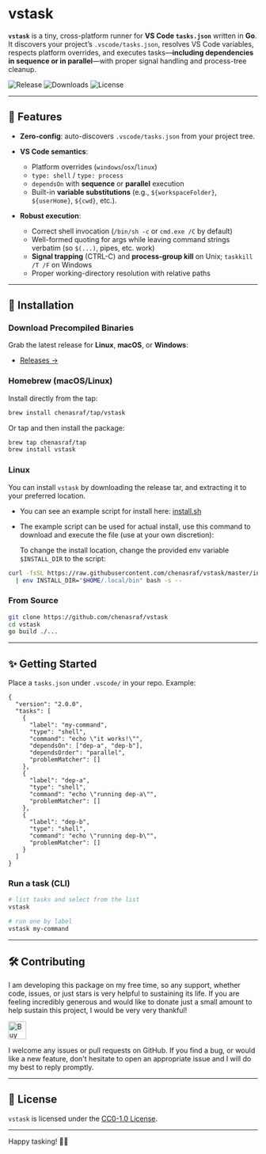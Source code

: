 # vstask

**`vstask`** is a tiny, cross-platform runner for **VS Code `tasks.json`** written in **Go**. It
discovers your project’s `.vscode/tasks.json`, resolves VS Code variables, respects platform
overrides, and executes tasks—**including dependencies in sequence or in parallel**—with proper
signal handling and process-tree cleanup.

![Release](https://img.shields.io/github/v/release/chenasraf/vstask)
![Downloads](https://img.shields.io/github/downloads/chenasraf/vstask/total)
![License](https://img.shields.io/github/license/chenasraf/vstask)

---

## 🚀 Features

- **Zero-config**: auto-discovers `.vscode/tasks.json` from your project tree.
- **VS Code semantics**:
  - Platform overrides (`windows`/`osx`/`linux`)
  - `type: shell` / `type: process`
  - `dependsOn` with **sequence** or **parallel** execution
  - Built-in **variable substitutions** (e.g., `${workspaceFolder}`, `${userHome}`, `${cwd}`, etc.).

- **Robust execution**:
  - Correct shell invocation (`/bin/sh -c` or `cmd.exe /C` by default)
  - Well-formed quoting for args while leaving command strings verbatim (so `$(...)`, pipes, etc.
    work)
  - **Signal trapping** (CTRL-C) and **process-group kill** on Unix; `taskkill /T /F` on Windows
  - Proper working-directory resolution with relative paths

---

## 🎯 Installation

### Download Precompiled Binaries

Grab the latest release for **Linux**, **macOS**, or **Windows**:

- [Releases →](https://github.com/chenasraf/vstask/releases/latest)

### Homebrew (macOS/Linux)

Install directly from the tap:

```bash
brew install chenasraf/tap/vstask
```

Or tap and then install the package:

```bash
brew tap chenasraf/tap
brew install vstask
```

### Linux

You can install `vstask` by downloading the release tar, and extracting it to your preferred
location.

- You can see an example script for install here: [install.sh](/install.sh)
- The example script can be used for actual install, use this command to download and execute the
  file (use at your own discretion):

  To change the install location, change the provided env variable `$INSTALL_DIR` to the script:

```bash
curl -fsSL https://raw.githubusercontent.com/chenasraf/vstask/master/install.sh \
  | env INSTALL_DIR="$HOME/.local/bin" bash -s --
```

### From Source

```bash
git clone https://github.com/chenasraf/vstask
cd vstask
go build ./...
```

---

## ✨ Getting Started

Place a `tasks.json` under `.vscode/` in your repo. Example:

```jsonc
{
  "version": "2.0.0",
  "tasks": [
    {
      "label": "my-command",
      "type": "shell",
      "command": "echo \"it works!\"",
      "dependsOn": ["dep-a", "dep-b"],
      "dependsOrder": "parallel",
      "problemMatcher": []
    },
    {
      "label": "dep-a",
      "type": "shell",
      "command": "echo \"running dep-a\"",
      "problemMatcher": []
    },
    {
      "label": "dep-b",
      "type": "shell",
      "command": "echo \"running dep-b\"",
      "problemMatcher": []
    }
  ]
}
```

### Run a task (CLI)

```bash
# list tasks and select from the list
vstask

# run one by label
vstask my-command
```

---

## 🛠️ Contributing

I am developing this package on my free time, so any support, whether code, issues, or just stars is
very helpful to sustaining its life. If you are feeling incredibly generous and would like to donate
just a small amount to help sustain this project, I would be very very thankful!

<a href='https://ko-fi.com/casraf' target='_blank'>
<img height='36' style='border:0px;height:36px;' src='https://cdn.ko-fi.com/cdn/kofi1.png?v=3' alt='Buy Me a Coffee at ko-fi.com' />
</a>

I welcome any issues or pull requests on GitHub. If you find a bug, or would like a new feature,
don't hesitate to open an appropriate issue and I will do my best to reply promptly.

---

## 📜 License

`vstask` is licensed under the [CC0-1.0 License](/LICENSE).

---

Happy tasking! 🧰✨
